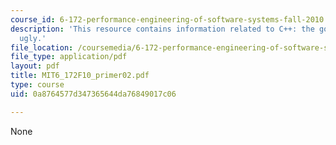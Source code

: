 ```yaml
---
course_id: 6-172-performance-engineering-of-software-systems-fall-2010
description: 'This resource contains information related to C++: the good, bad and
  ugly.'
file_location: /coursemedia/6-172-performance-engineering-of-software-systems-fall-2010/0a8764577d347365644da76849017c06_MIT6_172F10_primer02.pdf
file_type: application/pdf
layout: pdf
title: MIT6_172F10_primer02.pdf
type: course
uid: 0a8764577d347365644da76849017c06

---
```

None